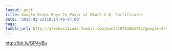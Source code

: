 ```yaml
---
layout: post
title: Google Drops Keys In Favor of OAuth 2.0, Certificates
date: '2012-03-22T18:14:46-07:00'
tags: 
tumblr_url: http://alexhwilliams.tumblr.com/post/19761065783/google-drops-keys-in-favor-of-oauth-2-0-certificates
---
```

<p><a href="http://bit.ly/GP4yBu">http://bit.ly/GP4yBu</a></p>
